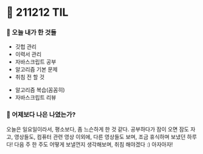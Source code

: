 # :rocket: 211212 TIL

### :seedling: 오늘 내가 한 것들
* 깃헙 관리
* 이력서 관리
* 자바스크립트 공부
* 알고리즘 기본 문제
* 취침 전 할 것
- 알고리즘 복습(꼼꼼히)
- 자바스크립트 리뷰

### :muscle: 어제보다 나은 나였는가?  
오늘은 일요일이라서, 평소보다, 
좀 느슨하게 한 것 같다.
공부하다가 잠이 오면 잠도 자고, 
영상들도, 컴퓨터 관련 영상 이외에, 다른 영상들도 보며, 조금 휴식하며 보냈던 하루다!
다음 주 한 주도 어떻게 보낼껀지 생각해보며, 취침 해야겠다 :) 
아자아자!